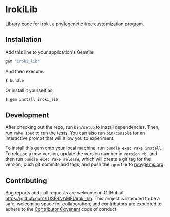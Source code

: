 # IrokiLib #

Library code for Iroki, a phylogenetic tree customization program.

## Installation ##

Add this line to your application's Gemfile:

```ruby
gem 'iroki_lib'
```

And then execute:

    $ bundle

Or install it yourself as:

    $ gem install iroki_lib

## Development ##

After checking out the repo, run `bin/setup` to install
dependencies. Then, run `rake spec` to run the tests. You can also run
`bin/console` for an interactive prompt that will allow you to
experiment.

To install this gem onto your local machine, run `bundle exec rake
install`. To release a new version, update the version number in
`version.rb`, and then run `bundle exec rake release`, which will
create a git tag for the version, push git commits and tags, and push
the `.gem` file to [rubygems.org](https://rubygems.org).

## Contributing ##

Bug reports and pull requests are welcome on GitHub at
https://github.com/[USERNAME]/iroki_lib. This project is intended to
be a safe, welcoming space for collaboration, and contributors are
expected to adhere to the
[Contributor Covenant](http://contributor-covenant.org) code of
conduct.
